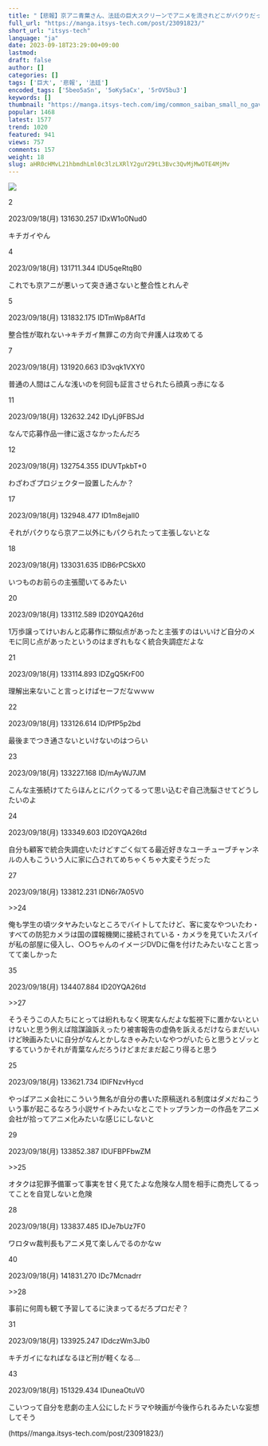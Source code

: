 ```yaml
---
title: "【悲報】京アニ青葉さん、法廷の巨大スクリーンでアニメを流されどこがパクりだったのか解説させられる😂"
full_url: "https://manga.itsys-tech.com/post/23091823/"
short_url: "itsys-tech"
language: "ja"
date: 2023-09-18T23:29:00+09:00
lastmod: 
draft: false
author: []
categories: []
tags: ['巨大', '悲報', '法廷']
encoded_tags: ['5beo5aSn', '5oKy5aCx', '5rOV5bu3']
keywords: []
thumbnail: "https://manga.itsys-tech.com/img/common_saiban_small_no_gavel.jpg"
popular: 1468
latest: 1577
trend: 1020
featured: 941
views: 757
comments: 157
weight: 18
slug: aHR0cHMvL21hbmdhLml0c3lzLXRlY2guY29tL3Bvc3QvMjMwOTE4MjMv
---
```


![](https://manga.itsys-tech.com/img/common_saiban_small_no_gavel.jpg)

<div><p class='t_h'>2 <p>2023/09/18(月) 131630.257 IDxW1o0Nud0</p></p><p class='t_b'>キチガイやん</p><p class='t_h'>4 <p>2023/09/18(月) 131711.344 IDU5qeRtqB0</p></p><p class='t_b'>これでも京アニが悪いって突き通さないと整合性とれんぞ</p><p class='t_h'>5 <p>2023/09/18(月) 131832.175 IDTmWp8AfTd</p></p><p class='t_b'>整合性が取れない→キチガイ無罪この方向で弁護人は攻めてる</p><p class='t_h'>7 <p>2023/09/18(月) 131920.663 ID3vqk1VXY0</p></p><p class='t_b'>普通の人間はこんな浅いのを何回も証言させられたら顔真っ赤になる</p><p class='t_h'>11 <p>2023/09/18(月) 132632.242 IDyLj9FBSJd</p></p><p class='t_b'>なんで応募作品一律に返さなかったんだろ</p><p class='t_h'>12 <p>2023/09/18(月) 132754.355 IDUVTpkbT+0</p></p><p class='t_b'>わざわざプロジェクター設置したんか？</p><p class='t_h'>17 <p>2023/09/18(月) 132948.477 ID1m8ejalI0</p></p><p class='t_b'>それがパクりなら京アニ以外にもパクられたって主張しないとな</p><p class='t_h'>18 <p>2023/09/18(月) 133031.635 IDB6rPCSkX0</p></p><p class='t_b'>いつものお前らの主張聞いてるみたい</p><p class='t_h'>20 <p>2023/09/18(月) 133112.589 ID20YQA26td</p></p><p class='t_b'>1万歩譲ってけいおんと応募作に類似点があったと主張すのはいいけど自分のメモに同じ点があったというのはまぎれもなく統合失調症だよな</p><p class='t_h'>21 <p>2023/09/18(月) 133114.893 IDZgQ5KrF00</p></p><p class='t_b'>理解出来ないこと言っとけばセーフだなｗｗｗ</p><p class='t_h'>22 <p>2023/09/18(月) 133126.614 ID/PfP5p2bd</p></p><p class='t_b'>最後までつき通さないといけないのはつらい</p><p class='t_h'>23 <p>2023/09/18(月) 133227.168 ID/mAyWJ7JM</p></p><p class='t_b'>こんな主張続けてたらほんとにパクってるって思い込むぞ自己洗脳させてどうしたいのよ</p><p class='t_h'>24 <p>2023/09/18(月) 133349.603 ID20YQA26td</p></p><p class='t_b'>自分も顧客で統合失調症いたけどすごく似てる最近好きなユーチューブチャンネルの人もこういう人に家に凸されてめちゃくちゃ大変そうだった</p><p class='t_h t_i'>27 <p>2023/09/18(月) 133812.231 IDN6r7A05V0</p></p><p class='t_b t_i'><p class='anchor'>>>24</p>俺も学生の頃ツタヤみたいなところでバイトしてたけど、客に変なやついたわ・すべての防犯カメラは国の諜報機関に接続されている・カメラを見ていたスパイが私の部屋に侵入し、○○ちゃんのイメージDVDに傷を付けたみたいなこと言ってて楽しかった</p><p class='t_h t_i'>35 <p>2023/09/18(月) 134407.884 ID20YQA26td</p></p><p class='t_b t_i'><p class='anchor'>>>27</p>そうそうこの人たちにとっては紛れもなく現実なんだよな監視下に置かないといけないと思う例えば陰謀論訴えったり被害報告の虚偽を訴えるだけならまだいいけど映画みたいに自分がなんとかしなきゃみたいなやつがいたらと思うとゾッとするていうかそれが青葉なんだろうけどまだまだ起こり得ると思う</p><p class='t_h'>25 <p>2023/09/18(月) 133621.734 IDIFNzvHycd</p></p><p class='t_b'>やっぱアニメ会社にこういう無名が自分の書いた原稿送れる制度はダメだねこういう事が起こるなろう小説サイトみたいなとこでトップランカーの作品をアニメ会社が拾ってアニメ化みたいな感じにしないと</p><p class='t_h t_i'>29 <p>2023/09/18(月) 133852.387 IDUFBPFbwZM</p></p><p class='t_b t_i'><p class='anchor'>>>25</p>オタクは犯罪予備軍って事実を甘く見てたよな危険な人間を相手に商売してるってことを自覚しないと危険</p><p class='t_h'>28 <p>2023/09/18(月) 133837.485 IDJe7bUz7F0</p></p><p class='t_b'>ワロタｗ裁判長もアニメ見て楽しんでるのかなｗ</p><p class='t_h t_i'>40 <p>2023/09/18(月) 141831.270 IDc7Mcnadrr</p></p><p class='t_b t_i'><p class='anchor'>>>28</p>事前に何周も観て予習してるに決まってるだろプロだぞ？</p><p class='t_h'>31 <p>2023/09/18(月) 133925.247 IDdczWm3Jb0</p></p><p class='t_b'>キチガイになればなるほど刑が軽くなる…</p><p class='t_h'>43 <p>2023/09/18(月) 151329.434 IDuneaOtuV0</p></p><p class='t_b'>こいつって自分を悲劇の主人公にしたドラマや映画が今後作られるみたいな妄想してそう</p></div>

(https//manga.itsys-tech.com/post/23091823/)
